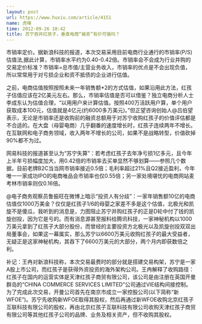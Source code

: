 ```yaml
---
layout: post
url: https://www.huxiu.com/article/4151
name: 虎嗅
time: 2012-09-26 10:42
title: 苏宁吞并红孩子，垂直电商“被卖”有价可循吗？
---
```

市销率定价。据新浪科技的报道，本次交易采用目前电商行业通行的市销率(P/S)估值法,据此计算，市销率水平约为0.40-0.42倍。市销率会不会成为行业并购的交易定价标准？市销率=总市值/主营业务收入，市销率的优点是不会出现负值，所以常常用于对亏损企业和资不抵债的企业进行估值。

之前，电商估值按照按照未来一年销售额*2的方式估值，如果沿用此方法，红孩子估值应该在2亿美元左右。那么，市销率估值是否可以借鉴？独立电商分析人士李成东认为估值合理，“以用用户来计算估值。按照400万活跃用户算，单个用户获取成本100元，估值就是4亿元(约6000多万美元)。”但正望咨询创始人@吕伯望表示，无论是市销率还是收购前的融资总额用于对苏宁收购红孩子的价值评估都是不合适的。在大盘（母婴电商）几乎翻番的速度增长时，红孩子连续两年不增长。在互联网和电子商务领域，收入两年不增长的公司，如果不是战略转型，价值砍掉90%都不为过。

网易科技的报道甚至认为“苏宁失算”：若考虑红孩子去年净亏损1亿多元，且今年上半年亏损幅度加大，用0.42倍的市销率去买单显然不够划算——参照几个数据，目前老牌B2C当当网市销率接近0.5倍；毛利率超过21%且Q2接近盈利，今年唯一一家成功IPO的电商唯品会市销率也仅0.55倍；另一家处境堪忧的电商网站麦考林市销率则仅0.16倍。

@电子商务观察员鲁振旺在微博上暗示“投资人有分歧”：一家年销售额10亿的电商估值仅1000万美金？仅仅是红孩子1/6的母婴之家差不多是这个估值，北极光和凯旋不是傻瓜，我听到的消息是，力图阻止苏宁并购红孩子的正是D轮中付了钱的凯旋创投，因为它是亏的。而有消息源甚至报料给腾讯科技，一家神秘机构以1000万美元拿到了红孩子大部分股份，而曾经的主要投资方北极光以及凯旋创投双双出局董事会，如果这一幕属实，那么苏宁以6600万美元收购红孩子的最大受益者，无疑正是这家神秘机构，其吞下了6600万美元的大部分，两个月内即获数倍之利。

补记：王冉对新浪科技称，本次交易最费时的部分就是搭建交易构架，苏宁是一家A股上市公司，而红孩子是获得外资投资的海外架构公司。王冉解释了收购路径：红孩子在国内的运营实体是天津红孩子商贸有限公司，该公司是由注册在英国开曼群岛的“CHINA COMMERCE SERVICES LIMITED”公司通过VIE结构间接控制。为了完成此次交易，开曼公司首先在南京市成立一家控股公司(以下简称“新WFOE”)。苏宁先收购新WFOE取得其股权，然后再通过新WFOE收购北京红孩子互联科技有限公司的股权，再由北京红孩子互联科技有限公司收购天津红孩子商贸有限公司等其他红孩子公司的品牌、业务及相关资产，但不收购其股权。

